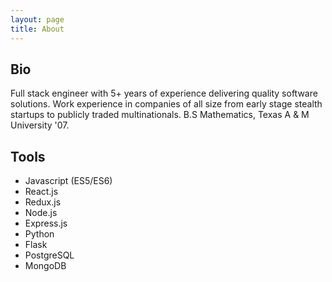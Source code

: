 ```yaml
---
layout: page
title: About
---
```


## Bio

Full stack engineer with 5+ years of experience delivering quality software solutions.
Work experience in companies of all size from early stage stealth startups to publicly traded multinationals.
B.S Mathematics, Texas A & M University '07.

## Tools
- Javascript (ES5/ES6)
- React.js
- Redux.js
- Node.js
- Express.js
- Python
- Flask
- PostgreSQL
- MongoDB
